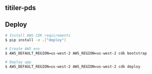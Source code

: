 ## titiler-pds


## Deploy

```bash
# Install AWS CDK requirements
$ pip install -e .["deploy"]

# Create AWS env
$ AWS_DEFAULT_REGION=us-west-2 AWS_REGION=us-west-2 cdk bootstrap

# Deploy app
$ AWS_DEFAULT_REGION=us-west-2 AWS_REGION=us-west-2 cdk deploy
```
